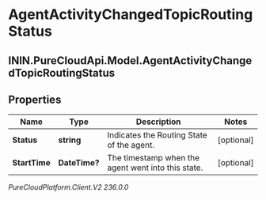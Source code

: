 # AgentActivityChangedTopicRoutingStatus

## ININ.PureCloudApi.Model.AgentActivityChangedTopicRoutingStatus

## Properties

|Name | Type | Description | Notes|
|------------ | ------------- | ------------- | -------------|
| **Status** | **string** | Indicates the Routing State of the agent. | [optional] |
| **StartTime** | **DateTime?** | The timestamp when the agent went into this state. | [optional] |



_PureCloudPlatform.Client.V2 236.0.0_
